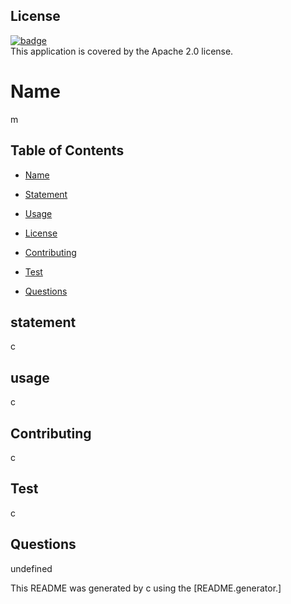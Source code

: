 




## License
[![badge](https://img.shields.io/badge/License-Apache%202.0-blue.svg)](https://opensource.org/licenses/Apache-2.0) <br /> This application is covered by the Apache 2.0 license.
# Name
m
## Table of Contents
* [Name](#name)

* [Statement](#statement)

* [Usage](#usage)

* [License](#license)

* [Contributing](#contributing)

* [Test](#test)

* [Questions](#questions)

## statement
c
## usage
c
## Contributing
c
## Test
c
## Questions
undefined

This README was generated by c using the [README.generator.]